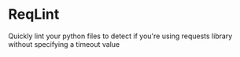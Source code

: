 # ReqLint

Quickly lint your python files to detect if you're using requests library without specifying a timeout value
